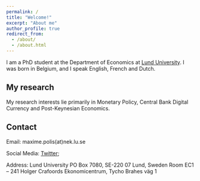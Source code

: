 ```yaml
---
permalink: /
title: "Welcome!"
excerpt: "About me"
author_profile: true
redirect_from: 
  - /about/
  - /about.html
---
```

I am a PhD student at the Department of Economics at [Lund University](https://www.nek.lu.se/en). I was born in Belgium, and I speak English, French and Dutch.

## My research

My research interests lie primarily in Monetary Policy, Central Bank Digital Currency and Post-Keynesian Economics.


## Contact
Email: maxime.polis(at)nek.lu.se

Social Media: [Twitter](https://www.linkedin.com/in/maximepolis/); 

Address: Lund University
PO Box 7080, SE-220 07 Lund, Sweden
Room EC1 – 241 Holger Crafoords Ekonomicentrum, Tycho Brahes väg 1


